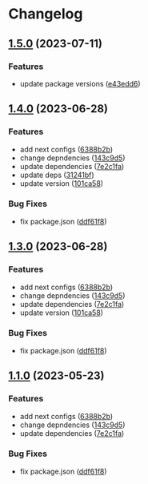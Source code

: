 # Changelog

## [1.5.0](https://github.com/Bayathy/eslint/compare/eslint-config-next-v1.4.0...eslint-config-next-v1.5.0) (2023-07-11)


### Features

* update package versions ([e43edd6](https://github.com/Bayathy/eslint/commit/e43edd6c1d98af895c15997bb2164d3f0a591227))

## [1.4.0](https://github.com/Bayathy/eslint/compare/eslint-config-next-v1.3.1...eslint-config-next-v1.4.0) (2023-06-28)


### Features

* add next configs ([6388b2b](https://github.com/Bayathy/eslint/commit/6388b2bb16da77245b93738822871a5c01aac4d0))
* change depndencies ([143c9d5](https://github.com/Bayathy/eslint/commit/143c9d5329ba5505f955e79abc41cb8abec9d46b))
* update dependencies ([7e2c1fa](https://github.com/Bayathy/eslint/commit/7e2c1fa5fa09e8b89800e4c54230262c45888624))
* update deps ([31241bf](https://github.com/Bayathy/eslint/commit/31241bf1ccc7e0ac41644e049b632b133750973c))
* update version ([101ca58](https://github.com/Bayathy/eslint/commit/101ca58f147e061e33eb85092c267b9ce9ebcdba))


### Bug Fixes

* fix package.json ([ddf61f8](https://github.com/Bayathy/eslint/commit/ddf61f857bb26fd0675b4a01aaa2f90593e08ec8))

## [1.3.0](https://github.com/Bayathy/eslint/compare/eslint-config-next-v1.2.0...eslint-config-next-v1.3.0) (2023-06-28)


### Features

* add next configs ([6388b2b](https://github.com/Bayathy/eslint/commit/6388b2bb16da77245b93738822871a5c01aac4d0))
* change depndencies ([143c9d5](https://github.com/Bayathy/eslint/commit/143c9d5329ba5505f955e79abc41cb8abec9d46b))
* update dependencies ([7e2c1fa](https://github.com/Bayathy/eslint/commit/7e2c1fa5fa09e8b89800e4c54230262c45888624))
* update version ([101ca58](https://github.com/Bayathy/eslint/commit/101ca58f147e061e33eb85092c267b9ce9ebcdba))


### Bug Fixes

* fix package.json ([ddf61f8](https://github.com/Bayathy/eslint/commit/ddf61f857bb26fd0675b4a01aaa2f90593e08ec8))

## [1.1.0](https://github.com/Bayathy/eslint/compare/eslint-config-next-v1.0.0...eslint-config-next-v1.1.0) (2023-05-23)


### Features

* add next configs ([6388b2b](https://github.com/Bayathy/eslint/commit/6388b2bb16da77245b93738822871a5c01aac4d0))
* change depndencies ([143c9d5](https://github.com/Bayathy/eslint/commit/143c9d5329ba5505f955e79abc41cb8abec9d46b))
* update dependencies ([7e2c1fa](https://github.com/Bayathy/eslint/commit/7e2c1fa5fa09e8b89800e4c54230262c45888624))


### Bug Fixes

* fix package.json ([ddf61f8](https://github.com/Bayathy/eslint/commit/ddf61f857bb26fd0675b4a01aaa2f90593e08ec8))
